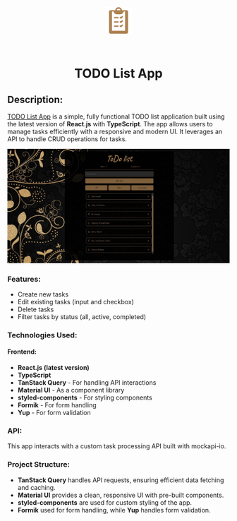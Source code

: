 <div align="center" id="top"> 
  <img src="./todo-app/public/todo.svg" alt="TODO List App" width="60"/>
  
&#xa0;
</div>

<h1 align="center">TODO List App</h1>

## Description:

[TODO List App](https://github.com/Maryna-Korbet/todo-app) is a simple, fully functional TODO list application built using the latest version of **React.js** with **TypeScript**. The app allows users to manage tasks efficiently with a responsive and modern UI. It leverages an API to handle CRUD operations for tasks.

![Project Screenshot](./todo-app/public/screenshot.jpg)

### Features:

- Create new tasks
- Edit existing tasks (input and checkbox)
- Delete tasks
- Filter tasks by status (all, active, completed)

### Technologies Used:

#### Frontend:

- **React.js (latest version)**
- **TypeScript**
- **TanStack Query** - For handling API interactions
- **Material UI** - As a component library
- **styled-components** - For styling components
- **Formik** - For form handling
- **Yup** - For form validation

### API:

This app interacts with a custom task processing API built with mockapi-io.

### Project Structure:

- **TanStack Query** handles API requests, ensuring efficient data fetching and caching.
- **Material UI** provides a clean, responsive UI with pre-built components.
- **styled-components** are used for custom styling of the app.
- **Formik** used for form handling, while **Yup** handles form validation.
